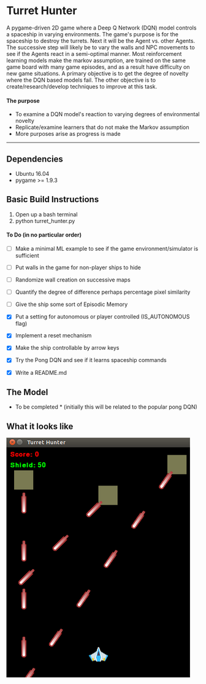 [//]: # (Image References)
[image1]: ./image-examples/gameplay_img.png "Gameplay"


# Turret Hunter
A pygame-driven 2D game where a Deep Q Network (DQN) model controls a spaceship in varying environments. The game's purpose is for the spaceship to destroy the turrets. Next it will be the Agent vs. other Agents. The successive step will likely be to vary the walls and NPC movements to see if the Agents react in a semi-optimal manner. Most reinforcement learning models make the markov assumption, are trained on the same game board with many game episodes, and as a result have difficulty on new game situations. A primary objective is to get the degree of novelty where the DQN based models fail. The other objective is to create/research/develop techniques to improve at this task.  

#### The purpose
* To examine a DQN model's reaction to varying degrees of environmental novelty
* Replicate/examine learners that do not make the Markov assumption
* More purposes arise as progress is made

---

## Dependencies
* Ubuntu 16.04
* pygame >= 1.9.3

## Basic Build Instructions
1. Open up a bash terminal
2. python turret_hunter.py

#### To Do (in no particular order)
- [ ] Make a minimal ML example to see if the game environment/simulator is sufficient
- [ ] Put walls in the game for non-player ships to hide
- [ ] Randomize wall creation on successive maps
- [ ] Quantify the degree of difference perhaps percentage pixel similarity
- [ ] Give the ship some sort of Episodic Memory
- [x] Put a setting for autonomous or player controlled (IS_AUTONOMOUS flag)
- [x] Implement a reset mechanism 
- [x] Make the ship controllable by arrow keys
- [x] Try the Pong DQN and see if it learns spaceship commands
- [x] Write a README.md


## The Model
* To be completed * (initially this will be related to the popular pong DQN)

## What it looks like
![Bonne journée!!][image1]
